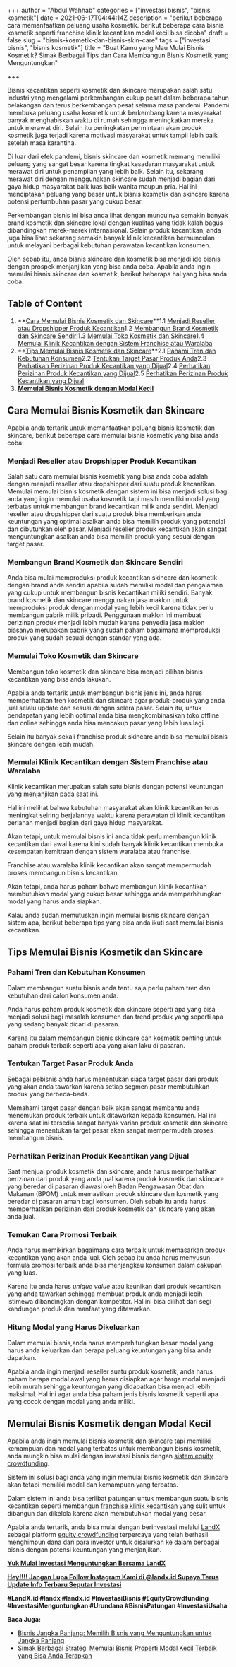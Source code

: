 +++
author = "Abdul Wahhab"
categories = ["investasi bisnis", "bisnis kosmetik"]
date = 2021-06-17T04:44:14Z
description = "berikut beberapa cara memanfaatkan peluang usaha kosmetik. berikut beberapa cara bisnis kosmetik seperti franchise klinik kecantikan modal kecil bisa dicoba"
draft = false
slug = "bisnis-kosmetik-dan-bisnis-skin-care"
tags = ["investasi bisnis", "bisnis kosmetik"]
title = "Buat Kamu yang Mau Mulai Bisnis Kosmetik? Simak Berbagai Tips dan Cara Membangun  Bisnis Kosmetik yang Menguntungkan"

+++


Bisnis kecantikan seperti kosmetik dan skincare merupakan salah satu industri yang mengalami perkembangan cukup pesat dalam beberapa tahun belakangan dan terus berkembangan pesat selama masa pandemi. Pandemi membuka peluang usaha kosmetik untuk berkembang karena masyarakat banyak menghabiskan waktu di rumah sehingga meningkatkan mereka untuk merawat diri. Selain itu peningkatan permintaan akan produk kosmetik juga terjadi karena motivasi masyarakat untuk tampil lebih baik setelah masa karantina.

Di luar dari efek pandemi, bisnis skincare dan kosmetik memang memiliki peluang yang sangat besar karena tingkat kesadaran masyarakat untuk merawat diri untuk penampilan yang lebih baik. Selain itu, sekarang merawat diri dengan menggunakan skincare sudah menjadi bagian dari gaya hidup masyarakat baik luas baik wanita maupun pria. Hal ini menciptakan peluang yang besar untuk bisnis kosmetik dan skincare karena potensi pertumbuhan pasar yang cukup besar.

Perkembangan bisnis ini bisa anda lihat dengan munculnya semakin banyak brand kosmetik dan skincare lokal dengan kualitas yang tidak kalah bagus dibandingkan merek-merek internasional. Selain produk kecantikan, anda juga bisa lihat sekarang semakin banyak klinik kecantikan bermunculan untuk melayani berbagai kebutuhan perawatan kecantikan konsumen.

Oleh sebab itu, anda bisnis skincare dan kosmetik bisa menjadi ide bisnis dengan prospek menjanjikan yang bisa anda coba. Apabila anda ingin memulai bisnis skincare dan kosmetik, berikut beberapa hal yang bisa anda coba.

## Table of Content

1. **[Cara Memulai Bisnis Kosmetik dan Skincare](#cara-memulai-bisnis-kosmetik-dan-skincare)**1.1 [Menjadi Reseller atau Dropshipper Produk Kecantikan](#menjadi-reseller-atau-dropshipper-produk-kecantikan)1.2 [Membangun Brand Kosmetik dan Skincare Sendiri](#membangun-brand-kosmetik-dan-skincare-sendiri)1.3 [Memulai Toko Kosmetik dan Skincare](#memulai-toko-kosmetik-dan-skincare)1.4 [Memulai Klinik Kecantikan dengan Sistem Franchise atau Waralaba](#memulai-klinik-kecantikan-dengan-sistem-franchise-atau-waralaba)
2. **[Tips Memulai Bisnis Kosmetik dan Skincare](#tips-memulai-bisnis-kosmetik-dan-skincare)**2.1 [Pahami Tren dan Kebutuhan Konsumen](#pahami-tren-dan-kebutuhan-konsumen)2.2 [Tentukan Target Pasar Produk Anda](#tentukan-target-pasar-produk-anda)2.3 [Perhatikan Perizinan Produk Kecantikan yang  Dijual](#perhatikan-perizinan-produk-kecantikan-yang-dijual)2.4 [Perhatikan Perizinan Produk Kecantikan yang  Dijual](#perhatikan-perizinan-produk-kecantikan-yang-dijual)2.5 [Perhatikan Perizinan Produk Kecantikan yang  Dijual](#perhatikan-perizinan-produk-kecantikan-yang-dijual)
3. **[Memulai Bisnis Kosmetik dengan Modal Kecil](#memulai-bisnis-kosmetik-dengan-modal-kecil)**

## Cara Memulai Bisnis Kosmetik dan Skincare

Apabila anda tertarik untuk memanfaatkan peluang bisnis kosmetik dan skincare, berikut beberapa cara memulai bisnis kosmetik yang bisa anda coba:

### Menjadi Reseller atau Dropshipper Produk Kecantikan

Salah satu cara memulai bisnis kosmetik yang bisa anda coba adalah dengan menjadi reseller atau dropshipper dari suatu produk kecantikan. Memulai memulai bisnis kosmetik dengan sistem ini bisa menjadi solusi bagi anda yang ingin memulai usaha kosmetik tapi masih memiliki modal yang terbatas untuk membangun brand kecantikan milik anda sendiri. Menjadi reseller atau dropshipper dari suatu produk bisa memberikan anda keuntungan yang optimal asalkan anda bisa memilih produk yang potensial dan dibutuhkan oleh pasar. Menjadi reseller produk kecantikan akan sangat menguntungkan asalkan anda bisa memilih produk yang sesuai dengan target pasar.

### Membangun Brand Kosmetik dan Skincare Sendiri

Anda bisa mulai memproduksi produk kecantikan skincare dan kosmetik dengan brand anda sendiri apabila sudah memiliki modal dan pengalaman yang cukup untuk membangun bisnis kecantikan miliki sendiri. Banyak brand kosmetik dan skincare menggunakan jasa maklon untuk memproduksi produk dengan modal yang lebih kecil karena tidak perlu membangun pabrik milik pribadi. Penggunaan maklon ini membuat perizinan produk menjadi lebih mudah karena penyedia jasa maklon biasanya merupakan pabrik yang sudah paham bagaimana memproduksi produk yang sudah sesuai dengan standar yang ada.

### Memulai Toko Kosmetik dan Skincare

Membangun toko kosmetik dan skincare bisa menjadi pilihan bisnis kecantikan yang bisa anda lakukan.

Apabila anda tertarik untuk membangun bisnis jenis ini, anda harus memperhatikan tren kosmetik dan skincare agar produk-produk yang anda jual selalu update dan sesuai dengan selera pasar. Selain itu, untuk pendapatan yang lebih optimal anda bisa mengkombinasikan toko offline dan online sehingga anda bisa mencakup pasar yang lebih luas lagi.

Selain itu banyak sekali franchise produk skincare anda bisa memulai bisnis skincare dengan lebih mudah.

### Memulai Klinik Kecantikan dengan Sistem Franchise atau Waralaba

Klinik kecantikan merupakan salah satu bisnis dengan potensi keuntungan yang menjanjikan pada saat ini.

Hal ini melihat bahwa kebutuhan masyarakat akan klinik kecantikan terus meningkat seiring berjalannya waktu karena perawatan di klinik kecantikan perlahan menjadi bagian dari gaya hidup masyarakat.

Akan tetapi, untuk memulai bisnis ini anda tidak perlu membangun klinik kecantikan dari awal karena kini sudah banyak klinik kecantikan membuka kesempatan kemitraan dengan sistem waralaba atau franchise.

Franchise atau waralaba klinik kecantikan akan sangat mempermudah proses membangun bisnis kecantikan.

Akan tetapi, anda harus paham bahwa membangun klinik kecantikan membutuhkan modal yang cukup besar sehingga anda memperhitungkan modal yang harus anda siapkan.

Kalau anda sudah memutuskan ingin memulai bisnis skincare dengan sistem apa, berikut beberapa tips yang bisa anda ikuti saat memulai bisnis kecantikan.

## Tips Memulai Bisnis Kosmetik dan Skincare

### Pahami Tren dan Kebutuhan Konsumen

Dalam membangun suatu bisnis anda tentu saja perlu paham tren dan kebutuhan dari calon konsumen anda.

Anda harus paham produk kosmetik dan skincare seperti apa yang bisa menjadi solusi bagi masalah konsumen dan trend produk yang seperti apa yang sedang banyak dicari di pasaran.

Karena itu dalam membangun bisnis skincare dan kosmetik penting untuk paham produk terbaik seperti apa yang akan laku di pasaran.

### Tentukan Target Pasar Produk Anda

Sebagai pebisnis anda harus menentukan siapa target pasar dari produk yang akan anda tawarkan karena setiap segmen pasar membutuhkan produk yang berbeda-beda.

Memahami target pasar dengan baik akan sangat membantu anda menemukan produk terbaik untuk ditawarkan kepada konsumen. Hal ini karena saat ini tersedia sangat banyak varian produk kosmetik dan skincare sehingga  menentukan target pasar akan sangat mempermudah proses membangun bisnis.

### Perhatikan Perizinan Produk Kecantikan yang  Dijual

Saat menjual produk kosmetik dan skincare, anda harus memperhatikan perizinan dari produk yang anda jual karena produk kosmetik dan skincare yang beredar di pasaran diawasi oleh Badan Pengawasan Obat dan Makanan (BPOM) untuk memastikan produk skincare dan kosmetik yang beredar di pasaran aman bagi konsumen. Oleh sebab itu anda harus memperhatikan perizinan dari produk kosmetik dan skincare yang akan anda jual.

### Temukan Cara Promosi Terbaik

Anda harus memikirkan bagaimana cara terbaik untuk memasarkan produk kecantikan yang akan anda jual. Oleh sebab itu anda harus menyusun formula promosi terbaik anda bisa menjangkau konsumen dalam cakupan yang luas.

Karena itu anda harus _unique value_ atau keunikan dari produk kecantikan yang anda tawarkan sehingga membuat produk anda menjadi lebih istimewa dibandingkan dengan kompetitor. Hal ini bisa dilihat dari segi kandungan produk dan manfaat yang ditawarkan.

### Hitung Modal yang Harus  Dikeluarkan

Dalam memulai bisnis,anda harus memperhitungkan besar modal yang harus anda keluarkan dan berapa peluang keuntungan yang bisa anda dapatkan.

Apabila anda ingin menjadi reseller suatu produk kosmetik, anda harus paham berapa modal awal yang harus disiapkan agar harga modal menjadi lebih murah sehingga keuntungan yang didapatkan bisa menjadi lebih maksimal. Hal ini agar anda bisa paham jenis bisnis kosmetik seperti apa yang cocok dengan modal yang anda miliki.

## Memulai Bisnis Kosmetik dengan Modal Kecil

Apabila anda ingin memulai bisnis kosmetik dan skincare tapi memiliki kemampuan dan modal yang terbatas untuk membangun bisnis kosmetik, anda mungkin bisa mulai dengan investasi bisnis dengan [sistem equity crowdfunding](https://landx.id/).

Sistem ini solusi bagi anda yang ingin memulai bisnis kosmetik dan skincare akan tetapi memiliki modal dan kemampuan yang terbatas.

Dalam sistem ini anda bisa terlibat patungan untuk membangun suatu bisnis kecantikan seperti membangun [franchise klinik kecantikan](https://landx.id/) yang sulit untuk dibangun dan dikelola karena akan membutuhkan  modal yang besar.

Apabila anda tertarik, anda bisa mulai dengan berinvestasi melalui [LandX](https://landx.id/) sebagai platform [equity crowdfunding](https://landx.id/) terpercaya yang telah berhasil menghimpun dana dari para investor untuk disalurkan ke dalam berbagai bisnis dengan potensi keuntungan yang menjanjikan.

**[Yuk Mulai Investasi Menguntungkan Bersama LandX](https://landx.id/)**

**[Hey!!!! Jangan Lupa Follow Instagram Kami di @landx.id Supaya Terus Update Info Terbaru Seputar Investasi](https://docs.google.com/document/d/1ORy99qgSZDJ5qZqsKetzIV4ED8e_SUPActk9DwmCwa8/edit?usp=sharing)**

**#LandX.id    #landx         #landx.id    #InvestasiBisnis    #EquityCrowdfunding    #InvestasiMenguntungkan    #Urundana    #BisnisPatungan    #InvestasiUsaha**

**Baca Juga:**

* [Bisnis Jangka Panjang: Memilih Bisnis yang Menguntungkan untuk Jangka Panjang](https://landx.id/blog/bisnis-menguntungkan-jangka-panjang/)
* [Simak Berbagai Strategi Memulai Bisnis Properti Modal Kecil Terbaik yang Bisa Anda Terapkan](https://landx.id/blog/berikut-berbagai-cara-menjadi-investor-properti-yang-bisa-dicoba-investor-pemula/)

